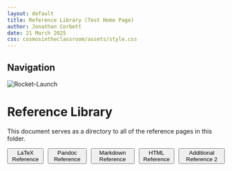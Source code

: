 ```yaml
---
layout: default
title: Reference Library (Test Home Page)
author: Jonathan Corbett
date: 21 March 2025
css: cosmosintheclassroom/assets/style.css
---
```


## Navigation

![Rocket-Launch]

# Reference Library

This document serves as a directory to all of the reference pages in this folder.

<div style="display: flex; gap: 10px;">
  <a href="www.cosmosintheclassroom.org/ref/ref_latex.html"><button>LaTeX Reference</button></a>
  <a href="www.cosmosintheclassroom.org/ref/ref_pandoc.html"><button>Pandoc Reference</button></a>
  <a href="www.cosmosintheclassroom.org/ref/ref_markdown.html"><button>Markdown Reference</button></a>
  <a href="www.cosmosintheclassroom.org/ref/ref_html.html"><button>HTML Reference</button></a>
  <a href="www.cosmosintheclassroom.org/ref/additional_ref_2.html"><button>Additional Reference 2</button></a>
</div>

[Rocket-Launch]: (../../assets/images/rocket-launch-trail.png)


